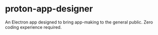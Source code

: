 # proton-app-designer
An Electron app designed to bring app-making to the general public. Zero coding experience required.
